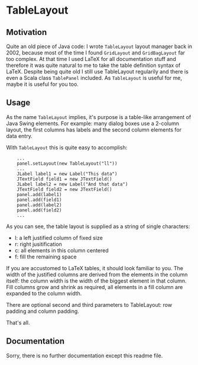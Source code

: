 # TableLayout

## Motivation

Quite an old piece of Java code: I wrote `TableLayout` layout manager back in 2002, because
most of the time I found `GridLayout` and `GridBagLayout` far too complex. At that time I used
LaTeX for all documentation stuff and therefore it was quite natural to me to take the
table definition syntax of LaTeX. Despite being quite old I still use TableLayout regularily
and there is even a Scala class `TablePanel` included. As `TableLayout` is useful for me,
maybe it is useful for you too.

## Usage

As the name `TableLayout` implies, it's purpose is a table-like arrangement of Java
Swing elements. For example: many dialog boxes use a 2-column layout, the first columns has
labels and the second column elements for data entry.

With `TableLayout` this is quite easy to accomplish:

```
    ...
    panel.setLayout(new TableLayout("ll"))
    ...
    JLabel label1 = new Label("This data")
    JTextField field1 = new JTextField()
    JLabel label2 = new Label("And that data")
    JTextField field2 = new JTextField()
    panel.add(label1)
    panel.add(field1)
    panel.add(label2)
    panel.add(field2)
    ...
```

As you can see, the table layout is supplied as a string of single characters:

* l: a left justified column of fixed size
* r: right jusitification
* c: all elements in this column centered
* f: fill the remaining space

If you are accustomed to LaTeX tables, it should look familiar to you. The width of
the justified columns are derived from the elements in the column itself: the column
width is the width of the biggest element in that column. Fill columns grow and shrink
as required, all elements in a fill column are expanded to the column width.

There are optional second and third parameters to TableLayout: row padding and column
padding.

That's all.

## Documentation

Sorry, there is no further documentation except this readme file.
